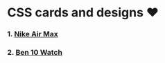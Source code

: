 # CSS cards and designs ❤

### 1. [Nike Air Max](https://ayushsaini00.github.io/CSS-cards/Nike-Air-Max/index.html)
### 2. [Ben 10 Watch](https://ayushsaini00.github.io/CSS-cards/Ben-10-watch/index.html)
